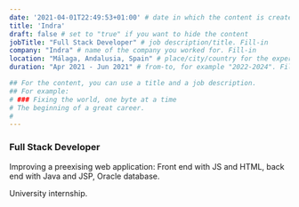 ```yaml
---
date: '2021-04-01T22:49:53+01:00' # date in which the content is created - defaults to "today"
title: 'Indra'
draft: false # set to "true" if you want to hide the content 
jobTitle: "Full Stack Developer" # job description/title. Fill-in
company: "Indra" # name of the company you worked for. Fill-in
location: "Málaga, Andalusia, Spain" # place/city/country for the experience. Fill-in.
duration: "Apr 2021 - Jun 2021" # from-to, for example "2022-2024". Fill-in.

## For the content, you can use a title and a job description.
## For example:
# ### Fixing the world, one byte at a time
# The beginning of a great career. 
# 
---
```

### Full Stack Developer
Improving a preexising web application: Front end with JS and HTML, back end with Java and JSP, Oracle database.


University internship.